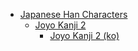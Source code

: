 - [Japanese Han Characters](<../../../../ja_han/README.md>)
	- [Joyo Kanji 2](<../../../../ja_han/2_joyo/joyo-2/README.md>)
		- [Joyo Kanji 2 (ko)](<../../../../ja_han/2_joyo/joyo-2/ko.md>)